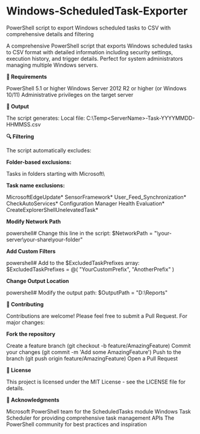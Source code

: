 # Windows-ScheduledTask-Exporter
PowerShell script to export Windows scheduled tasks to CSV with comprehensive details and filtering

A comprehensive PowerShell script that exports Windows scheduled tasks to CSV format with detailed information including security settings, execution history, and trigger details. Perfect for system administrators managing multiple Windows servers.

**🔧 Requirements**

PowerShell 5.1 or higher
Windows Server 2012 R2 or higher (or Windows 10/11)
Administrative privileges on the target server

**📂 Output**

The script generates:
Local file: C:\Temp\<ServerName>-Task-YYYYMMDD-HHMMSS.csv

**🔍 Filtering**

The script automatically excludes:

**Folder-based exclusions:**

Tasks in folders starting with Microsoft\

**Task name exclusions:**

MicrosoftEdgeUpdate*
SensorFramework*
User_Feed_Synchronization*
CheckAutoServices*
Configuration Manager Health Evaluation*
CreateExplorerShellUnelevatedTask*


**Modify Network Path**

powershell# Change this line in the script:
$NetworkPath = "\\your-server\your-share\your-folder"


**Add Custom Filters**

powershell# Add to the $ExcludedTaskPrefixes array:
$ExcludedTaskPrefixes = @(
    "YourCustomPrefix",
    "AnotherPrefix"
)


**Change Output Location**

powershell# Modify the output path:
$OutputPath = "D:\Reports"


**🤝 Contributing**

Contributions are welcome! Please feel free to submit a Pull Request. For major changes:

**Fork the repository**

Create a feature branch (git checkout -b feature/AmazingFeature)
Commit your changes (git commit -m 'Add some AmazingFeature')
Push to the branch (git push origin feature/AmazingFeature)
Open a Pull Request

**📄 License**

This project is licensed under the MIT License - see the LICENSE file for details.


**🙏 Acknowledgments**

Microsoft PowerShell team for the ScheduledTasks module
Windows Task Scheduler for providing comprehensive task management APIs
The PowerShell community for best practices and inspiration
